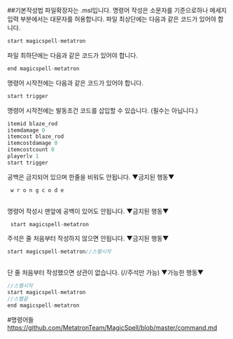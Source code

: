 ##기본작성법
파일확장자는 .msl입니다.
명령어 작성은 소문자를 기준으로하나 메세지 입력 부분에서는 대문자를 허용합니다.
파일 최상단에는 다음과 같은 코드가 있어야 합니다.
```java
start magicspell-metatron
```
파일 최하단에는 다음과 같은 코드가 있어야 합니다.
```java
end magicspell-metatron
```
명령어 시작전에는 다음과 같은 코드가 있어야 합니다.
```java
start trigger
```
명령어 시작전에는 발동조건 코드를 삽입할 수 있습니다. (필수는 아닙니다.)
```java
itemid blaze_rod
itemdamage 0
itemcost blaze_rod
itemcostdamage 0
itemcostcount 0
playerlv 1
start trigger
```
공백은 금지되어 있으며 한줄을 비워도 안됩니다.
▼금지된 행동▼
```java
 w r o n g c o d e
 
```
명령어 작성시 맨앞에 공백이 있어도 안됩니다.
▼금지된 행동▼
```java
 start magicspell-metatron
```
주석은 줄 처음부터 작성하지 않으면 안됩니다.
▼금지된 행동▼
```java
start magicspell-metatron//스팰시작
 
```
단 줄 처음부터 작성했으면 상관이 없습니다. (//주석만 가능)
▼가능한 행동▼
```java
//스팰시작
start magicspell-metatron
//스팰끝
end magicspell-metatron 
```

#명령어들
https://github.com/MetatronTeam/MagicSpell/blob/master/command.md
